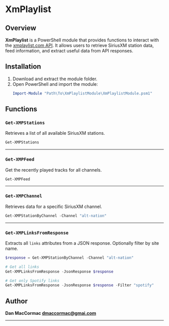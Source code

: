 
# XmPlaylist

## Overview
**XmPlaylist** is a PowerShell module that provides functions to interact with the [xmplaylist.com API](https://xmplaylist.com/api/documentation). It allows users to retrieve SiriusXM station data, feed information, and extract useful data from API responses.

## Installation

1. Download and extract the module folder.
2. Open PowerShell and import the module:
   ```powershell
   Import-Module "Path\To\XmPlaylistModule\XmPlaylistModule.psm1"
   ```

## Functions

### `Get-XMPStations`
Retrieves a list of all available SiriusXM stations.

```powershell
Get-XMPStations
```

---

### `Get-XMPFeed`
Get the recently played tracks for all channels.

```powershell
Get-XMPFeed
```

---

### `Get-XMPChannel`
Retrieves data for a specific SiriusXM channel.

```powershell
Get-XMPStationByChannel -Channel "alt-nation"
```

---

### `Get-XMPLinksFromResponse`
Extracts all `links` attributes from a JSON response. Optionally filter by site name.

```powershell
$response = Get-XMPStationByChannel -Channel "alt-nation"

# Get all links
Get-XMPLinksFromResponse -JsonResponse $response

# Get only Spotify links
Get-XMPLinksFromResponse -JsonResponse $response -Filter "spotify"
```

## Author
**Dan MacCormac <dmaccormac@gmai.com>**

---